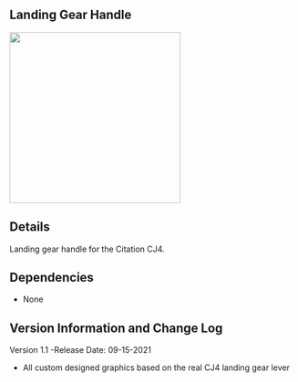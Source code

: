 ## Landing Gear Handle

<img src="https://github.com/Simstrumentation/Air-Manager/blob/main/Instruments/Cessena_Citation_CJ4/CJ4-Landing_Gear_Handle/ec2057fa-5839-42d6-1f55-35c13e0feb9f/preview.png?raw=true" align="center" width="300" >

## Details

<p>Landing gear handle for the Citation CJ4. </p>

## Dependencies
- None

## Version Information and Change Log

Version 1.1
   -Release Date: 09-15-2021
   - All custom designed graphics based on the real CJ4 landing gear lever
